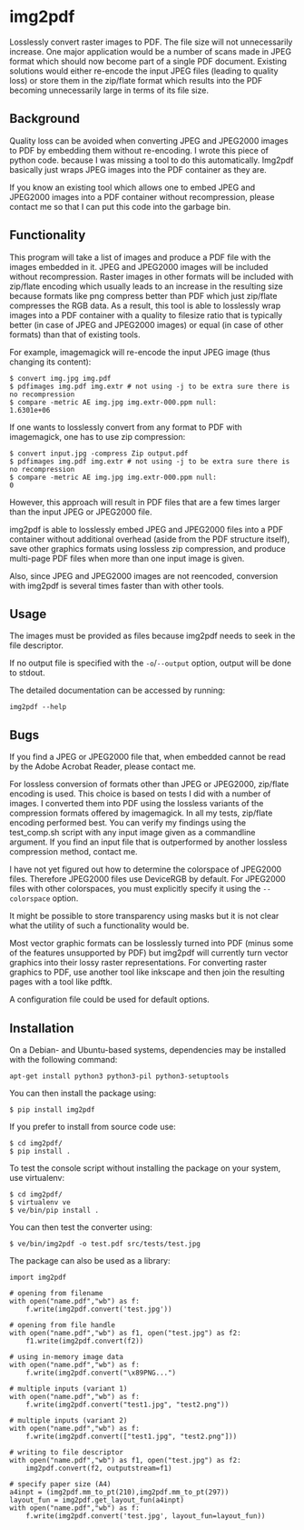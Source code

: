 img2pdf
=======

Losslessly convert raster images to PDF. The file size will not unnecessarily
increase. One major application would be a number of scans made in JPEG format
which should now become part of a single PDF document.  Existing solutions
would either re-encode the input JPEG files (leading to quality loss) or store
them in the zip/flate format which results into the PDF becoming unnecessarily
large in terms of its file size.

Background
----------

Quality loss can be avoided when converting JPEG and JPEG2000 images to PDF by
embedding them without re-encoding.  I wrote this piece of python code.
because I was missing a tool to do this automatically. Img2pdf basically just
wraps JPEG images into the PDF container as they are.

If you know an existing tool which allows one to embed JPEG and JPEG2000 images
into a PDF container without recompression, please contact me so that I can put
this code into the garbage bin.

Functionality
-------------

This program will take a list of images and produce a PDF file with the images
embedded in it.  JPEG and JPEG2000 images will be included without
recompression.  Raster images in other formats will be included with zip/flate
encoding which usually leads to an increase in the resulting size because
formats like png compress better than PDF which just zip/flate compresses the
RGB data.  As a result, this tool is able to losslessly wrap images into a PDF
container with a quality to filesize ratio that is typically better (in case of
JPEG and JPEG2000 images) or equal (in case of other formats) than that of
existing tools.

For example, imagemagick will re-encode the input JPEG image (thus changing
its content):

	$ convert img.jpg img.pdf
	$ pdfimages img.pdf img.extr # not using -j to be extra sure there is no recompression
	$ compare -metric AE img.jpg img.extr-000.ppm null:
	1.6301e+06

If one wants to losslessly convert from any format to PDF with
imagemagick, one has to use zip compression:

	$ convert input.jpg -compress Zip output.pdf
	$ pdfimages img.pdf img.extr # not using -j to be extra sure there is no recompression
	$ compare -metric AE img.jpg img.extr-000.ppm null:
	0

However, this approach will result in PDF files that are a few times larger
than the input JPEG or JPEG2000 file.

img2pdf is able to losslessly embed JPEG and JPEG2000 files into a PDF
container without additional overhead (aside from the PDF structure itself),
save other graphics formats using lossless zip compression, and produce
multi-page PDF files when more than one input image is given.

Also, since JPEG and JPEG2000 images are not reencoded, conversion with img2pdf
is several times faster than with other tools.

Usage
-----

The images must be provided as files because img2pdf needs to seek in the file
descriptor.

If no output file is specified with the `-o`/`--output` option, output will be
done to stdout.

The detailed documentation can be accessed by running:

	img2pdf --help


Bugs
----

If you find a JPEG or JPEG2000 file that, when embedded cannot be read
by the Adobe Acrobat Reader, please contact me.

For lossless conversion of formats other than JPEG or JPEG2000, zip/flate
encoding is used.  This choice is based on tests I did with a number of images.
I converted them into PDF using the lossless variants of the compression
formats offered by imagemagick.  In all my tests, zip/flate encoding performed
best.  You can verify my findings using the test_comp.sh script with any input
image given as a commandline argument.  If you find an input file that is
outperformed by another lossless compression method, contact me.

I have not yet figured out how to determine the colorspace of JPEG2000 files.
Therefore JPEG2000 files use DeviceRGB by default. For JPEG2000 files with
other colorspaces, you must explicitly specify it using the `--colorspace`
option.

It might be possible to store transparency using masks but it is not clear
what the utility of such a functionality would be.

Most vector graphic formats can be losslessly turned into PDF (minus some of
the features unsupported by PDF) but img2pdf will currently turn vector
graphics into their lossy raster representations. For converting raster
graphics to PDF, use another tool like inkscape and then join the resulting
pages with a tool like pdftk.

A configuration file could be used for default options.

Installation
------------

On a Debian- and Ubuntu-based systems, dependencies may be installed
with the following command:

	apt-get install python3 python3-pil python3-setuptools

You can then install the package using:

	$ pip install img2pdf

If you prefer to install from source code use:

	$ cd img2pdf/
	$ pip install .

To test the console script without installing the package on your system,
use virtualenv:

	$ cd img2pdf/
	$ virtualenv ve
	$ ve/bin/pip install .

You can then test the converter using:

	$ ve/bin/img2pdf -o test.pdf src/tests/test.jpg

The package can also be used as a library:

	import img2pdf

	# opening from filename
	with open("name.pdf","wb") as f:
		f.write(img2pdf.convert('test.jpg'))

	# opening from file handle
	with open("name.pdf","wb") as f1, open("test.jpg") as f2:
		f1.write(img2pdf.convert(f2))

	# using in-memory image data
	with open("name.pdf","wb") as f:
		f.write(img2pdf.convert("\x89PNG...")

	# multiple inputs (variant 1)
	with open("name.pdf","wb") as f:
		f.write(img2pdf.convert("test1.jpg", "test2.png"))

	# multiple inputs (variant 2)
	with open("name.pdf","wb") as f:
		f.write(img2pdf.convert(["test1.jpg", "test2.png"]))

	# writing to file descriptor
	with open("name.pdf","wb") as f1, open("test.jpg") as f2:
		img2pdf.convert(f2, outputstream=f1)

	# specify paper size (A4)
	a4inpt = (img2pdf.mm_to_pt(210),img2pdf.mm_to_pt(297))
	layout_fun = img2pdf.get_layout_fun(a4inpt)
	with open("name.pdf","wb") as f:
		f.write(img2pdf.convert('test.jpg', layout_fun=layout_fun))
